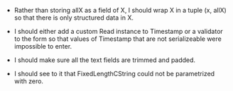 
* Rather than storing allX as a field of X, I should wrap X in a tuple (x, allX) so that there is
  only structured data in X.

* I should either add a custom Read instance to Timestamp or a validator to the form so that
  values of Timestamp that are not serializeable were impossible to enter.

* I should make sure all the text fields are trimmed and padded.

* I should see to it that FixedLengthCString could not be parametrized with zero.
